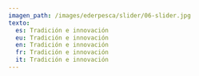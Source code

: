 ```yaml
---
imagen_path: /images/ederpesca/slider/06-slider.jpg
texto:
  es: Tradición e innovación
  eu: Tradición e innovación
  en: Tradición e innovación
  fr: Tradición e innovación
  it: Tradición e innovación
---
```

